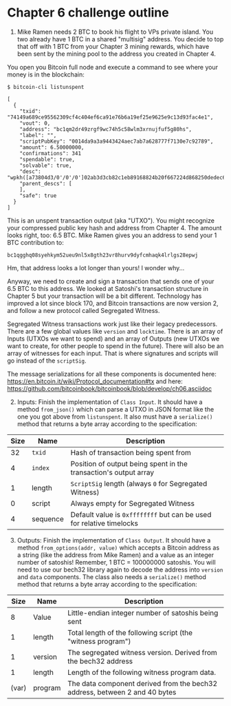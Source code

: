 # Chapter 6 challenge outline



1. Mike Ramen needs 2 BTC to book his flight to VPs private island. You two
already have 1 BTC in a shared "multisig" address. You decide to top that off with
1 BTC from your Chapter 3 mining rewards, which have been sent by the mining pool
to the address you created in Chapter 4.

You open you Bitcoin full node and execute a command to see where your money
is in the blockchain:

```
$ bitcoin-cli listunspent

[
  {
    "txid": "74149a689ce95562309cf4c404ef6ca91e76b6a19ef25e9625e9c13d93fac4e1",
    "vout": 0,
    "address": "bc1qm2dr49zrgf9wc74h5c58wlm3xrnujfuf5g80hs",
    "label": "",
    "scriptPubKey": "0014da9a3a9443424aec7ab7a628777f7130e7c92789",
    "amount": 6.50000000,
    "confirmations": 341
    "spendable": true,
    "solvable": true,
    "desc": "wpkh([a73804d3/0'/0'/0']02ab3d3cb82c1eb89168824b20f667224d868250dedec69177012e5a26c5221ae8)#5mf00k95",
    "parent_descs": [
    ],
    "safe": true
  }
]
```

This is an unspent transaction output (aka "UTXO"). You might recognize your
compressed public key hash and address from Chapter 4. The amount looks right, too:
6.5 BTC. Mike Ramen gives you an address to send your 1 BTC contribution to:

```
bc1qgghq08syehkym52ueu9nl5x8gth23vr8hurv9dyfcmhaqk4lrlgs28epwj
```

Hm, that address looks a lot longer than yours! I wonder why...

Anyway, we need to create and sign a transaction that sends one of your 6.5 BTC
to this address. We looked at Satoshi's transaction structure in Chapter 5 but your
transaction will be a bit different. Technology has improved a lot since block 170,
and Bitcoin transactions are now version 2, and follow a new protocol called Segregated
Witness.

Segregated Witness transactions work just like their legacy predecessors. There are a few
global values like `version` and `locktime`. There is an array of Inputs (UTXOs we want to spend)
and an array of Outputs (new UTXOs we want to create, for other people to spend in the future).
There will also be an array of witnesses for each input. That is where signatures and scripts
will go instead of the `scriptSig`.

The message serializations for all these components is documented here:
https://en.bitcoin.it/wiki/Protocol_documentation#tx
and here:
https://github.com/bitcoinbook/bitcoinbook/blob/develop/ch06.asciidoc




2. Inputs: Finish the implementation of `Class Input`. It should have a method `from_json()` which
can parse a UTXO in JSON format like the one you got above from `listunspent`. It also must have a
`serialize()` method that returns a byte array according to the specification:

| Size | Name     | Description |
|------|----------|-------------|
|  32  | `txid`   | Hash of transaction being spent from |
|  4   | `index`  | Position of output being spent in the transaction's output array |
|  1   | length   | `ScriptSig` length (always `0` for Segregated Witness) |
|  0   | script   | Always empty for Segregated Witness |
|  4   | sequence | Default value is `0xffffffff` but can be used for relative timelocks |



3. Outputs: Finish the implementation of `Class Output`. It should have a method `from_options(addr, value)`
which accepts a Bitcoin address as a string (like the address from Mike Ramen) and a value as an integer
number of satoshis! Remember, 1 BTC = 100000000 satoshis. You will need to use our bech32 library
again to decode the address into `version` and `data` components. The class also needs a `serialize()`
method method that returns a byte array according to the specification:

| Size | Name     | Description |
|------|----------|-------------|
|  8   | Value    | Little-endian integer number of satoshis being sent |
|  1   | length   | Total length of the following script (the "witness program") |
|  1   | version  | The segregated witness version. Derived from the bech32 address |
|  1   | length   | Length of the following witness program data. |
| (var)| program  | The data component derived from the bech32 address, between 2 and 40 bytes |